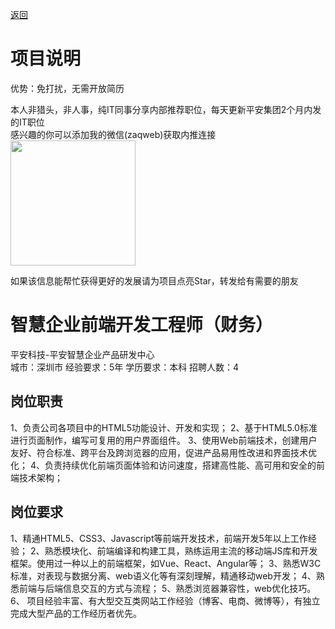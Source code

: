 [返回](../)

# 项目说明

优势：免打扰，无需开放简历

本人非猎头，非人事，纯IT同事分享内部推荐职位，每天更新平安集团2个月内发的IT职位  
感兴趣的你可以添加我的微信(zaqweb)获取内推连接  
<img src="https://github.com/zaqweb/PA-IT-JOBS/blob/master/WechatICode.jpeg"  height="200" width="200">

如果该信息能帮忙获得更好的发展请为项目点亮Star，转发给有需要的朋友

# 智慧企业前端开发工程师（财务）
平安科技-平安智慧企业产品研发中心  
城市：深圳市 经验要求：5年 学历要求：本科  招聘人数：4

## 岗位职责
1、负责公司各项目中的HTML5功能设计、开发和实现；
2、基于HTML5.0标准进行页面制作，编写可复用的用户界面组件。
3、使用Web前端技术，创建用户友好、符合标准、跨平台及跨浏览器的应用，促进产品易用性改进和界面技术优化；
4、负责持续优化前端页面体验和访问速度，搭建高性能、高可用和安全的前端技术架构；

## 岗位要求
1、精通HTML5、CSS3、Javascript等前端开发技术，前端开发5年以上工作经验；
2、熟悉模块化、前端编译和构建工具，熟练运用主流的移动端JS库和开发框架。使用过一种以上的前端框架，如Vue、React、Angular等；
3、熟悉W3C标准，对表现与数据分离、web语义化等有深刻理解，精通移动web开发；
4、熟悉前端与后端信息交互的方式与流程；
5、熟悉浏览器兼容性，web优化技巧。
6、 项目经验丰富、有大型交互类网站工作经验（博客、电商、微博等），有独立完成大型产品的工作经历者优先。




